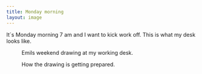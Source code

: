 ```yaml
---
title: Monday morning
layout: image
---
```

It´s Monday morning 7 am and I want to kick work off. This is what my desk looks like.

<figure>
<img src="/img/emil-drawing/IMG_1600D.jpg" alt="">
<figcaption>Emils weekend drawing at my working desk.</figcaption>
</figure>

<figure>
<img src="/img/emil-drawing/IMG_1599D.jpg" alt="">
<figcaption>How the drawing is getting prepared.</figcaption>
</figure>